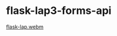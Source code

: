 # flask-lap3-forms-api
[flask-lap.webm](https://user-images.githubusercontent.com/82744384/224813316-6f97ee99-179d-4190-9b5e-bf12417b267d.webm)
